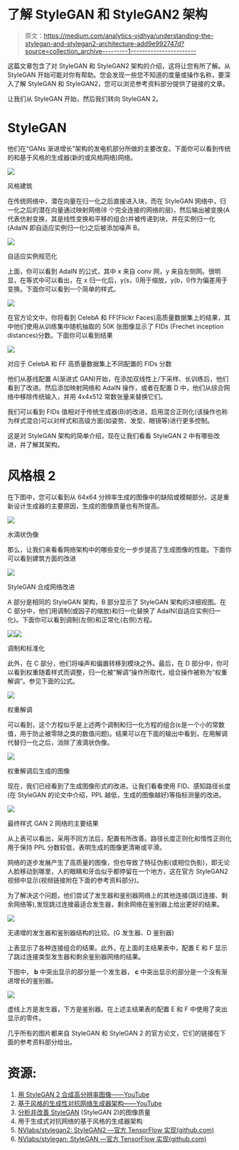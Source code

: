# 了解 StyleGAN 和 StyleGAN2 架构

> 原文：<https://medium.com/analytics-vidhya/understanding-the-stylegan-and-stylegan2-architecture-add9e992747d?source=collection_archive---------1----------------------->

这篇文章包含了对 StyleGAN 和 StyleGAN2 架构的介绍，这将让您有所了解。从 StyleGAN 开始可能对你有帮助。您会发现一些您不知道的度量或操作名称，要深入了解 StyleGAN 和 StyleGAN2，您可以浏览参考资料部分提供了链接的文章。

让我们从 StyleGAN 开始，然后我们转向 StyleGAN 2。

# StyleGAN

他们在“GANs 渐进增长”架构的发电机部分所做的主要改变。下面你可以看到传统的和基于风格的生成器(新的或风格网络)网络。

![](img/38560f560b6c72db243bb6ca2649a313.png)

风格建筑

在传统网络中，潜在向量在归一化之后直接进入块，而在 StyleGAN 网络中，归一化之后的潜在向量通过映射网络(8 个完全连接的网络的层)，然后输出被变换(A 代表仿射变换，其是线性变换和平移的组合)并被传递到块，并在实例归一化(AdaIN 即自适应实例归一化)之后被添加噪声 B。

![](img/f204af339b48f55d40a41750d6296b1b.png)

自适应实例规范化

上面，你可以看到 AdaIN 的公式，其中 x 来自 conv 网，y 来自左侧网。很明显，在等式中可以看出，在 x 归一化后，y(s，I)用于缩放，y(b，I)作为偏差用于变换。下面你可以看到一个简单的样式。

![](img/c11c9d5378a9baf5108752a02a3a9d7c.png)

在官方论文中，你将看到 CelebA 和 FF(Flickr Faces)高质量数据集上的结果，其中他们使用从训练集中随机抽取的 50K 张图像显示了 FIDs (Frechet inception distances)分数。下面你可以看到结果

![](img/3bb04e4a059aa29ab66716e355475f12.png)

对应于 CelebA 和 FF 高质量数据集上不同配置的 FIDs 分数

他们从基线配置 A(渐进式 GAN)开始，在添加双线性上/下采样、长训练后，他们看到了改进。然后添加映射网络和 AdaIN 操作，或者在配置 D 中，他们从综合网络中移除传统输入，并用 4x4x512 常数张量来替换它们。

我们可以看到 FIDs 值相对于传统生成器(B)的改进，启用混合正则化(该操作也称为样式混合)可以对样式和高级方面(如姿势、发型、眼镜等)进行更多控制。

这是对 StyleGAN 架构的简单介绍，现在让我们看看 StyleGAN 2 中有哪些改进，并了解其架构。

# 风格根 2

在下图中，您可以看到从 64x64 分辨率生成的图像中的缺陷或模糊部分。这是重新设计生成器的主要原因，生成的图像质量也有所提高。

![](img/05977e6691cba312502a7f744e556628.png)

水滴状伪像

那么，让我们来看看网络架构中的哪些变化一步步提高了生成图像的性能。下面你可以看到建筑方面的改进

![](img/bfc84c53f7851920be139e4a0218846d.png)

StyleGAN 合成网络改进

A 部分是相同的 StyleGAN 架构，B 部分显示了 StyleGAN 架构的详细视图。在 C 部分中，他们用调制(或因子的缩放)和归一化替换了 AdaIN(自适应实例归一化)。下面你可以看到调制(左侧)和正常化(右侧)方程。

![](img/dc3363dd1dd2b5b9f0648d9a6d494db5.png)![](img/1af002d49c36786f90b0d1e94d7e5680.png)

调制和标准化

此外，在 C 部分，他们将噪声和偏置转移到模块之外。最后，在 D 部分中，你可以看到权重随着样式而调整，归一化被“解调”操作所取代，组合操作被称为“权重解调”。参见下面的公式。

![](img/352d0c27df04ecb7247e5bad3c021ad4.png)

权重解调

可以看到，这个方程似乎是上述两个调制和归一化方程的组合(ε是一个小的常数值，用于防止被零除之类的数值问题)。结果可以在下面的输出中看到，在用解调代替归一化之后，消除了液滴状伪像。

![](img/05faa58e1ff7ee25c5864b85f1d43098.png)

权重解调后生成的图像

现在，我们已经看到了生成图像形式的改进。让我们看看使用 FID、感知路径长度(在 StyleGAN 的论文中介绍，PPL 越低，生成的图像越好)等指标测量的改进。

![](img/5a40aa8dabdc4f1d9cf14a368a4d2260.png)

最终样式 GAN 2 网络的主要结果

从上表可以看出，采用不同方法后，配置有所改善。路径长度正则化和惰性正则化用于保持 PPL 分数较低，表明生成的图像更清晰或平滑。

网络的逐步发展产生了高质量的图像，但也导致了特征伪影(或相位伪影)，即无论人脸移动到哪里，人的眼睛和牙齿似乎都停留在一个地方，这在官方 StyleGAN2 视频中显示(视频链接附在下面的参考资料部分)。

为了解决这个问题，他们尝试了发生器和鉴别器网络上的其他连接(跳过连接、剩余网络等),发现跳过连接最适合发生器，剩余网络在鉴别器上给出更好的结果。

![](img/589964d77ec10293d99e5bc11258fd4b.png)

无递增的发生器和鉴别器结构的比较。(G 发生器、D 鉴别器)

上表显示了各种连接组合的结果。此外，在上面的主结果表中，配置 E 和 F 显示了跳过连接类型发生器和剩余鉴别器网络的结果。

下图中， **b** 中突出显示的部分是一个发生器， **c** 中突出显示的部分是一个没有渐进增长的鉴别器。

![](img/ad971865d013bb7f9a7c7d2e7b0361d4.png)

虚线上方是发生器，下方是鉴别器。在上述主结果表的配置 E 和 F 中使用了突出显示的零件。

几乎所有的图片都来自 StyleGAN 和 StyleGAN 2 的官方论文，它们的链接在下面的参考资料部分给出。

# 资源:

1.  [用 StyleGAN 2 合成高分辨率图像——YouTube](https://www.youtube.com/watch?v=9QuDh3W3lOY)
2.  [基于风格的生成性对抗网络生成器架构——YouTube](https://www.youtube.com/watch?v=kSLJriaOumA)
3.  [分析并改善 StyleGAN](https://arxiv.org/pdf/1912.04958.pdf) (StyleGAN 2)的图像质量
4.  用于生成式对抗网络的基于风格的生成器架构
5.  [NVlabs/stylegan2: StyleGAN2 —官方 TensorFlow 实现(github.com)](https://github.com/NVlabs/stylegan2)
6.  [NVlabs/stylegan: StyleGAN —官方 TensorFlow 实现(github.com)](https://github.com/NVlabs/stylegan)